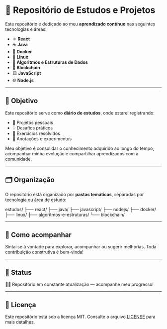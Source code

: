 # 📘 Repositório de Estudos e Projetos

Este repositório é dedicado ao meu **aprendizado contínuo** nas seguintes tecnologias e áreas:

- ⚛️ **React**
- ☕ **Java**
- 🐳 **Docker**
- 🐧 **Linux**
- 📐 **Algoritmos e Estruturas de Dados**
- 🔗 **Blockchain**
- 🟨 **JavaScript**
- 🌐 **Node.js**

---

## 🎯 Objetivo

Este repositório serve como **diário de estudos**, onde estarei registrando:

- 📁 Projetos pessoais
- 💡 Desafios práticos
- 📝 Exercícios resolvidos
- 🧠 Anotações e experimentos

Meu objetivo é consolidar o conhecimento adquirido ao longo do tempo, acompanhar minha evolução e compartilhar aprendizados com a comunidade.

---

## 🗂️ Organização

O repositório está organizado por **pastas temáticas**, separadas por tecnologia ou área de estudo:

estudos/
├── react/
├── java/
├── javascript/
├── nodejs/
├── docker/
├── linux/
├── algoritmos-e-estruturas/
└── blockchain/


---

## 🚀 Como acompanhar

Sinta-se à vontade para explorar, acompanhar ou sugerir melhorias. Toda contribuição construtiva é bem-vinda!

---

## 📌 Status

🧑‍💻 Repositório em constante atualização — acompanhe meu progresso!

---

## 📄 Licença

Este repositório está sob a licença MIT. Consulte o arquivo [LICENSE](LICENSE) para mais detalhes.
